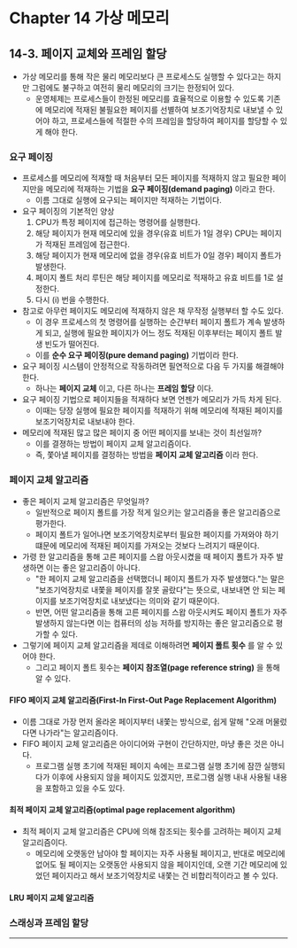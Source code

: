 # Chapter 14 가상 메모리
## 14-3. 페이지 교체와 프레임 할당
- 가상 메모리를 통해 작은 물리 메모리보다 큰 프로세스도 실행할 수 있다고는 하지만 그럼에도 불구하고 여전히 물리 메모리의 크기는 한정되어 있다.
  - 운영체제는 프로세스들이 한정된 메모리를 효율적으로 이용할 수 있도록 기존에 메모리에 적재된 불필요한 페이지를 선별하여 보조기억장치로 내보낼 수 있어야 하고, 프로세스들에 적절한 수의 프레임을 할당하여 페이지를 할당할 수 있게 해야 한다.

### 요구 페이징
- 프로세스를 메모리에 적재할 때 처음부터 모든 페이지를 적재하지 않고 필요한 페이지만을 메모리에 적재하는 기법을 **요구 페이징(demand paging)** 이라고 한다.
  - 이름 그대로 실행에 요구되는 페이지만 적재하는 기법이다.
- 요구 페이징의 기본적인 양상
  1. CPU가 특정 페이지에 접근하는 명령어를 실행한다.
  2. 해당 페이지가 현재 메모리에 있을 경우(유효 비트가 1일 경우) CPU는 페이지가 적재된 프레임에 접근한다.
  3. 해당 페이지가 현재 메모리에 없을 경우(유효 비트가 0일 경우) 페이지 폴트가 발생한다.
  4. 페이지 폴트 처리 루틴은 해당 페이지를 메모리로 적재하고 유효 비트를 1로 설정한다.
  5. 다시 (i) 번을 수행한다.
- 참고로 아무런 페이지도 메모리에 적재하지 않은 채 무작정 실행부터 할 수도 있다.
  - 이 경우 프로세스의 첫 명령어를 실행하는 순간부터 페이지 폴트가 계속 발생하게 되고, 실행에 필요한 페이지가 어느 정도 적재된 이후부터는 페이지 폴트 발생 빈도가 떨어진다.
  - 이를 **순수 요구 페이징(pure demand paging)** 기법이라 한다.
- 요구 페이징 시스템이 안정적으로 작동하려면 필연적으로 다음 두 가지룰 해결해야 한다.
  - 하나는 **페이지 교체** 이고, 다른 하나는 **프레임 할당** 이다.
- 요구 페이징 기법으로 페이지들을 적재하다 보면 언젠가 메모리가 가득 차게 된다.
  - 이때는 당장 실행에 필요한 페이지를 적재하기 위해 메모리에 적재된 페이지를 보조기억장치로 내보내야 한다.
- 메모리에 적재된 많고 많은 페이지 중 어떤 페이지를 보내는 것이 최선일까?
  - 이를 결졍하는 방법이 페이지 교체 알고리즘이다.
  - 즉, 쫓아낼 페이지를 결정하는 방법을 **페이지 교체 알고리즘** 이라 한다.

### 페이지 교체 알고리즘
- 좋은 페이지 교체 알고리즘은 무엇일까?
  - 일반적으로 페이지 폴트를 가장 적게 일으키는 알고리즘을 좋은 알고리즘으로 평가한다.
  - 페이지 폴트가 일어나면 보조기억장치로부터 필요한 페이지를 가져와야 하기 떄문에 메모리에 적재된 페이지를 가져오는 것보다 느려지기 때문이다.
- 가령 한 알고리즘을 통해 고른 페이지를 스왑 아웃시켰을 때 페이지 폴트가 자주 발생하면 이는 좋은 알고리즘이 아니다.
  - "한 페이지 교체 알고리즘을 선택했더니 페이지 폴트가 자주 발생했다."는 말은 "보조기억장치로 내쫓을 페이지를 잘못 골랐다"는 뜻으로, 내보내면 안 되는 페이지를 보조기억장치로 내보냈다는 의미와 같기 때문이다.
  - 반면, 어떤 알고리즘을 통해 고른 페이지를 스왑 아웃시켜도 페이지 폴트가 자주 발생하지 않는다면 이는 컴퓨터의 성능 저하를 방지하는 좋은 알고리즘으로 평가할 수 있다.
- 그렇기에 페이지 교체 알고리즘을 제데로 이해하려면 **페이지 폴트 횟수** 를 알 수 있어야 한다.
  - 그리고 페이지 폴트 횟수는 **페이지 참조열(page reference string)** 을 통해 알 수 있다.

#### FIFO 페이지 교체 알고리즘(First-In First-Out Page Replacement Algorithm)
- 이름 그대로 가장 먼저 올라온 페이지부터 내쫓는 방식으로, 쉽게 말해 "오래 머물렀다면 나가라"는 알고리즘이다.
- FIFO 페이지 교체 알고리즘은 아이디어와 구현이 간단하지만, 마냥 좋은 것은 아니다.
  - 프로그램 실행 초기에 적재된 페이지 속에는 프로그램 실행 초기에 잠깐 실행되다가 이후에 사용되지 않을 페이지도 있겠지만, 프로그램 실행 내내 사용될 내용을 포함하고 있을 수도 있다.

#### 최적 페이지 교체 알고리즘(optimal page replacement algorithm)
- 최적 페이지 교체 알고리즘은 CPU에 의해 참조되는 횟수를 고려하는 페이지 교체 알고리즘이다.
  - 메모리에 오랫동안 남아야 할 페이지는 자주 사용될 페이지고, 반대로 메모리에 없어도 될 페이지는 오랫동안 사용되지 않을 페이지인데, 오랜 기간 메모리에 있었던 페이지라고 해서 보조기억장치로 내쫓는 건 비합리적이라고 볼 수 있다.

#### LRU 페이지 교체 알고리즘


### 스래싱과 프레임 할당

---
